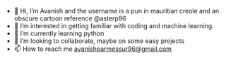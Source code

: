 - 👋 Hi, I’m Avanish and the username is a pun in mauritian creole and an obscure cartoon reference @asterp96
- 👀 I’m interested in getting familiar with coding and machine learning.
- 🌱 I’m currently learning python
- 💞️ I’m looking to collaborate, maybe on some easy projects
- 📫 How to reach me avanishparmessur96@gmail.com

<!---
asterp96/asterp96 is a ✨ special ✨ repository because its `README.md` (this file) appears on your GitHub profile.
You can click the Preview link to take a look at your changes.
--->
